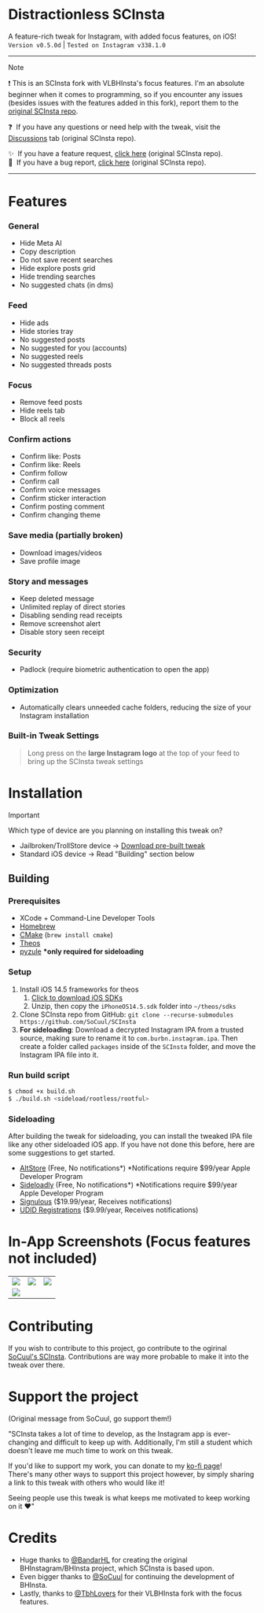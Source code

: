 # Distractionless SCInsta
A feature-rich tweak for Instagram, with added focus features, on iOS!\
`Version v0.5.0d` | `Tested on Instagram v338.1.0`

---

> [!NOTE]
> ❗️&nbsp;This is an SCInsta fork with VLBHInsta's focus features. I'm an absolute beginner when it comes to programming, so if you encounter any issues (besides issues with the features added in this fork), report them to the [original SCInsta repo](https://github.com/SoCuul/SCInsta).
>
> ❓ &nbsp;If you have any questions or need help with the tweak, visit the [Discussions](https://github.com/SoCuul/SCInsta/discussions) tab (original SCInsta repo).
>
> ✨ &nbsp;If you have a feature request, [click here](https://github.com/SoCuul/SCInsta/issues/new?labels=enhancement&title=feat:%20replace%20this%20text%20with%20your%20feature%20request) (original SCInsta repo).\
> 🐛 &nbsp;If you have a bug report, [click here](https://github.com/SoCuul/SCInsta/issues/new?labels=bug&title=bug:%20replace%20this%20with%20a%20summary%20of%20the%20issue%20you're%20experiencing) (original SCInsta repo).
> 

---

# Features
### General
- Hide Meta AI
- Copy description
- Do not save recent searches
- Hide explore posts grid
- Hide trending searches
- No suggested chats (in dms)

### Feed
- Hide ads
- Hide stories tray
- No suggested posts
- No suggested for you (accounts)
- No suggested reels
- No suggested threads posts

### Focus
- Remove feed posts
- Hide reels tab
- Block all reels

### Confirm actions
- Confirm like: Posts
- Confirm like: Reels
- Confirm follow
- Confirm call
- Confirm voice messages
- Confirm sticker interaction
- Confirm posting comment
- Confirm changing theme

### Save media (partially broken)
- Download images/videos
- Save profile image

### Story and messages
- Keep deleted message
- Unlimited replay of direct stories
- Disabling sending read receipts
- Remove screenshot alert
- Disable story seen receipt

### Security
- Padlock (require biometric authentication to open the app)

### Optimization
- Automatically clears unneeded cache folders, reducing the size of your Instagram installation

### Built-in Tweak Settings
> Long press on the **large Instagram logo** at the top of your feed to bring up the SCInsta tweak settings

# Installation
>[!IMPORTANT]
> Which type of device are you planning on installing this tweak on?
> - Jailbroken/TrollStore device -> [Download pre-built tweak](https://github.com/SoCuul/SCInsta/releases/latest)
> - Standard iOS device -> Read "Building" section below

## Building
### Prerequisites
- XCode + Command-Line Developer Tools
- [Homebrew](https://brew.sh/#install)
- [CMake](https://formulae.brew.sh/formula/cmake#default) (`brew install cmake`)
- [Theos](https://theos.dev/docs/installation)
- [pyzule](https://github.com/asdfzxcvbn/pyzule?tab=readme-ov-file#installation) **\*only required for sideloading**

### Setup
1. Install iOS 14.5 frameworks for theos
   1. [Click to download iOS SDKs](https://github.com/xybp888/iOS-SDKs/archive/refs/heads/master.zip)
   2. Unzip, then copy the `iPhoneOS14.5.sdk` folder into `~/theos/sdks`
2. Clone SCInsta repo from GitHub: `git clone --recurse-submodules https://github.com/SoCuul/SCInsta`
3. **For sideloading**: Download a decrypted Instagram IPA from a trusted source, making sure to rename it to `com.burbn.instagram.ipa`.
   Then create a folder called `packages` inside of the `SCInsta` folder, and move the Instagram IPA file into it. 

### Run build script
```sh
$ chmod +x build.sh
$ ./build.sh <sideload/rootless/rootful>
```

### Sideloading
After building the tweak for sideloading, you can install the tweaked IPA file like any other sideloaded iOS app. If you have not done this before, here are some suggestions to get started.

- [AltStore](https://altstore.io/#Downloads) (Free, No notifications*) *Notifications require $99/year Apple Developer Program
- [Sideloadly](https://sideloadly.io/#download) (Free, No notifications*) *Notifications require $99/year Apple Developer Program
- [Signulous](https://www.signulous.com/register) ($19.99/year, Receives notifications)
- [UDID Registrations](https://www.udidregistrations.com/buy) ($9.99/year, Receives notifications)

# In-App Screenshots (Focus features not included)

|                                             |                                             |                                             |
|:-------------------------------------------:|:-------------------------------------------:|:-------------------------------------------:|
| <img src="https://i.imgur.com/w7k0Zh3.png"> | <img src="https://i.imgur.com/vKhM5hj.png"> | <img src="https://i.imgur.com/L6SPBgv.png"> |
| <img src="https://i.imgur.com/E844fYy.png"> |

# Contributing
If you wish to contribute to this project, go contribute to the ogirinal [SoCuul's SCInsta](https://github.com/SoCuul/SCInsta). Contributions are way more probable to make it into the tweak over there.

# Support the project
(Original message from SoCuul, go support them!)

"SCInsta takes a lot of time to develop, as the Instagram app is ever-changing and difficult to keep up with. Additionally, I'm still a student which doesn't leave me much time to work on this tweak.

If you'd like to support my work, you can donate to my [ko-fi page](https://ko-fi.com/socuul)!\
There's many other ways to support this project however, by simply sharing a link to this tweak with others who would like it!

Seeing people use this tweak is what keeps me motivated to keep working on it ❤️"

# Credits
- Huge thanks to [@BandarHL](https://github.com/BandarHL) for creating the original BHInstagram/BHInsta project, which SCInsta is based upon.
- Even bigger thanks to [@SoCuul](https://girhub.com/SoCuul) for continuing the development of BHInsta.
- Lastly, thanks to [@TbhLovers](https://github.com/TbhLovers) for their VLBHInsta fork with the focus features.
